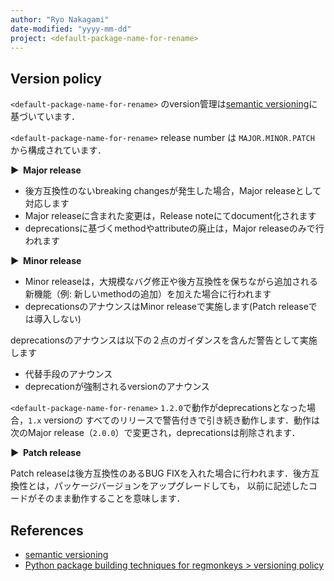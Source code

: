 ```yaml
---
author: "Ryo Nakagami"
date-modified: "yyyy-mm-dd"
project: <default-package-name-for-rename>
---
```


## Version policy

`<default-package-name-for-rename>` のversion管理は[semantic versioning](https://semver.org/)に基づいています．

`<default-package-name-for-rename>`  release number は `MAJOR.MINOR.PATCH` から構成されています．

<strong > &#9654;&nbsp; Major release</strong>

- 後方互換性のないbreaking changesが発生した場合，Major releaseとして対応します
- Major releaseに含まれた変更は，Release noteにてdocument化されます
- deprecationsに基づくmethodやattributeの廃止は，Major releaseのみで行われます

<strong > &#9654;&nbsp; Minor release</strong>

- Minor releaseは，大規模なバグ修正や後方互換性を保ちながら追加される新機能（例: 新しいmethodの追加）を加えた場合に行われます
- deprecationsのアナウンスはMinor releaseで実施します(Patch releaseでは導入しない)

deprecationsのアナウンスは以下の２点のガイダンスを含んだ警告として実施します

- 代替手段のアナウンス
- deprecationが強制されるversionのアナウンス

`<default-package-name-for-rename>` `1.2.0`で動作がdeprecationsとなった場合，`1.x` versionの
すべてのリリースで警告付きで引き続き動作します．動作は次のMajor release（`2.0.0`）で変更され，deprecationsは削除されます．

<strong > &#9654;&nbsp; Patch release</strong>

Patch releaseは後方互換性のあるBUG FIXを入れた場合に行われます．後方互換性とは，パッケージバージョンをアップグレードしても， 以前に記述したコードがそのまま動作することを意味します．

## References

- [semantic versioning](https://semver.org/)
- [Python package building techniques for regmonkeys > versioning policy](https://ryonakagami.github.io/python-statisticalpackage-techniques/posts/python-packaging-guide/versioning.html)
